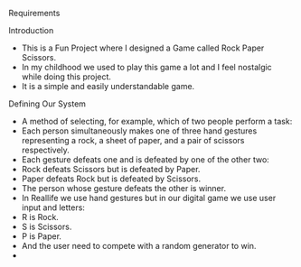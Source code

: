 Requirements

Introduction
- This is a Fun Project where I designed a Game called Rock Paper Scissors.
- In my childhood we used to play this game a lot and I feel nostalgic while doing this project.
- It is a simple and easily understandable game.

Defining Our System
- A method of selecting, for example, which of two people perform a task: 
- Each person simultaneously makes one of three hand gestures representing a rock, a sheet of paper, and a pair of scissors respectively. 
- Each gesture defeats one and is defeated by one of the other two: 
- Rock defeats Scissors but is defeated by Paper.
- Paper defeats Rock but is defeated by Scissors. 
- The person whose gesture defeats the other is winner.
- In Reallife we use hand gestures but in our digital game we use user input and letters:
- R is Rock.
- S is Scissors.
- P is Paper.
- And the user need to compete with a random generator to win.
- 
